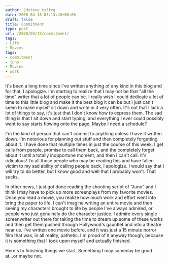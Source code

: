 ```yaml
---
author: 2dsteve_ty3fxq
date: 2008-04-16 03:13:40+00:00
draft: false
title: Commitment
type: post
url: /2008/04/15/commitment/
tags:
- Life
- Movies
tags:
- commitment
- juno
- Movies
- work
---
```


It's been a long time since I've written anything of any kind in this blog and for that, I apologize. I'm starting to realize that I may not be that "all the time" writer that a lot of people can be. I really wish I could dedicate a lot of time to this little blog and make it the best blog it can be but I just can't seem to make myself sit down and write in it very often. It's not that I lack a lot of things to say, it's just that I don't know how to express them. The sad thing is that I sit down and start typing, and everything I ever could possibly want to say starts flowing onto the page. Maybe I need a schedule?

I'm the kind of person that can't commit to anything unless I have it written down. I'm notorious for planning out stuff and then completely forgetting about it. I have done that multiple times in just the course of this week. I get calls from people, promise to call them back, and the completely forget about it until a totally inopportune moment, and then I can't call. It's ridiculous! To all those people who may be reading this and have fallen victim to my sad ability of calling people back, I apologize. I would say that I will try to do better, but I know good and well that I probably won't. That sucks.

In other news, I just got done reading the shooting script of "Juno" and I think I may have to pick up more screenplays from my favorite movies. Once you read a movie, you realize how much work and effort went into bring the paper to life. I can't imagine writing an entire movie and then seeing my characters brought to life by people I've always admired, or people who just genuinely do the character justice. I admire every single screenwriter out there for taking the time to dream up some of these works and then get them pushed through Hollywood's gauntlet and into a theatre near us. I've written one movie before, and it was just a 15 minute horror film that was, in all reality, pathetic. I'm proud of it anyway though, because it is something that I took upon myself and actually finished.

Here's to finishing things we start. Something I may someday be good at...or maybe not.
